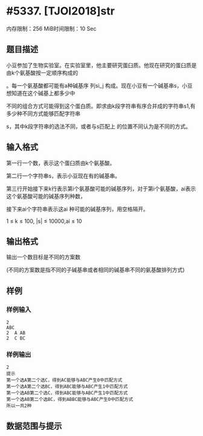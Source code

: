 # #5337. [TJOI2018]str

内存限制：256 MiB时间限制：10 Sec

## 题目描述

小豆参加了生物实验室。在实验室里，他主要研究蛋臼质。他现在研究的蛋臼质是由k个氨基酸按一定顺序构成的

。每一个氨基酸都可能有a种碱基序  列si_j 构成。现在小豆有一个碱基串s，小豆想知道在这个碱基上都多少中

不同的组合方式可能得到这个蛋白质。即求由k段字符串有序合并成的字符串s1,有多少种不同方式能够匹配字符串

s，其中k段字符串的选法不同，或者与s匹配上  的位置不同认为是不同的方式。

## 输入格式

第一行一个数，表示这个蛋臼质由k个氨基酸。

第二行一个字符串s，表示小豆现在有的碱基串。

第三行开始接下来k行表示第i个氨基酸可能的碱基序列，对于第i个氨基酸，ai表示这个氨基酸可能的碱基序列种数，

接下来ai个字符串表示这ai 种可能的碱基序列，用空格隔开。

1 &le; k &le; 100, |s| &le; 10000,ai &le; 10

## 输出格式

输出一个数目标是不同的方案数

(不同的方案数是指不同的子碱基串或者相同的碱基串不同的氨基酸排列方式)

## 样例

### 样例输入

    
    2
    ABC
    2  A AB
    2  C BC
    

### 样例输出

    
    2
    提示
    第一个选A第二个选C，得到AC能够与ABC产生0中匹配方式  
    第一个选A第二个选BC，得到ABC能够与ABC产生1中匹配方式
    第一个选AB第二个选C，得到ABC能够与ABC产生1中匹配方式
    第一个选AB第二个选BC，得到ABBC能够与ABC产生0中匹配方式
    所以一共2种
    

## 数据范围与提示
